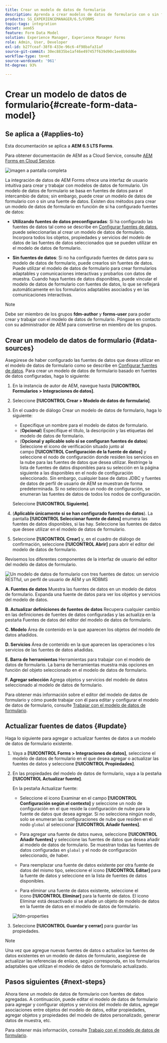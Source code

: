 ```yaml
---
title: Crear un modelo de datos de formulario
description: Aprenda a crear modelos de datos de formulario con o sin fuentes de datos configuradas.
products: SG_EXPERIENCEMANAGER/6.5/FORMS
topic-tags: integration
docset: aem65
feature: Form Data Model
solution: Experience Manager, Experience Manager Forms
role: Admin, User, Developer
exl-id: b27fceaf-38f8-433e-96c6-4f98bafa31af
source-git-commit: 30ec8835be1af46e497457f639d90c1ee8b9dd6e
workflow-type: tm+mt
source-wordcount: '961'
ht-degree: 93%

---
```


# Crear un modelo de datos de formulario{#create-form-data-model}

## Se aplica a {#applies-to}

Esta documentación se aplica a **AEM 6.5 LTS Forms**.

Para obtener documentación de AEM as a Cloud Service, consulte [AEM Forms en Cloud Service](https://experienceleague.adobe.com/docs/experience-manager-cloud-service/content/forms/integrate/use-form-data-model/create-form-data-models.html?lang=es).


![imagen a pantalla completa](do-not-localize/data-integration.png)

La integración de datos de AEM Forms ofrece una interfaz de usuario intuitiva para crear y trabajar con modelos de datos de formulario. Un modelo de datos de formulario se basa en fuentes de datos para el intercambio de datos; sin embargo, puede crear un modelo de datos de formulario con o sin una fuente de datos. Existen dos métodos para crear un modelo de datos de formulario en función de si ha configurado fuentes de datos:

* **Utilizando fuentes de datos preconfiguradas**: Si ha configurado las fuentes de datos tal como se describe en [Configurar fuentes de datos](../../forms/using/configure-data-sources.md), puede seleccionarlas al crear un modelo de datos de formulario. Incorpora todos los objetos, propiedades y servicios del modelo de datos de las fuentes de datos seleccionados que se pueden utilizar en el modelo de datos de formulario.

* **Sin fuentes de datos**: Si no ha configurado fuentes de datos para su modelo de datos de formulario, puede crearlos sin fuentes de datos. Puede utilizar el modelo de datos de formulario para crear formularios adaptables y comunicaciones interactivas y probarlos con datos de muestra. Cuando haya fuentes de datos disponibles, puede vincular el modelo de datos de formulario con fuentes de datos, lo que se reflejará automáticamente en los formularios adaptables asociados y en las comunicaciones interactivas.

>[!NOTE]
>
>Debe ser miembro de los grupos **fdm-author** y **forms-user** para poder crear y trabajar con el modelo de datos de formulario. Póngase en contacto con su administrador de AEM para convertirse en miembro de los grupos.

## Crear un modelo de datos de formulario {#data-sources}

Asegúrese de haber configurado las fuentes de datos que desea utilizar en el modelo de datos de formulario como se describe en [Configurar fuentes de datos](../../forms/using/configure-data-sources.md). Para crear un modelo de datos de formulario basado en fuentes de datos configuradas, haga lo siguiente:

1. En la instancia de autor de AEM, navegue hasta **[!UICONTROL Formularios > Integraciones de datos]**.
1. Seleccione **[!UICONTROL Crear > Modelo de datos de formulario]**.
1. En el cuadro de diálogo Crear un modelo de datos de formulario, haga lo siguiente:

   * Especifique un nombre para el modelo de datos de formulario.
   * (**Opcional**) Especifique el título, la descripción y las etiquetas del modelo de datos de formulario.
   * (**Opcional y aplicable solo si se configuran fuentes de datos**) Seleccione el icono de verificación situado junto al campo **[!UICONTROL Configuración de la fuente de datos]** y seleccione el nodo de configuración donde residen los servicios en la nube para las fuentes de datos que desea utilizar. Restringe la lista de fuentes de datos disponibles para su selección en la página siguiente a las disponibles en el nodo de configuración seleccionado. Sin embargo, cualquier base de datos JDBC y fuentes de datos de perfil de usuario de AEM se muestran de forma predeterminada. Si no selecciona un nodo de configuración, se enumeran las fuentes de datos de todos los nodos de configuración.

   Seleccione **[!UICONTROL Siguiente]**.

1. (**Aplicable únicamente si se han configurado fuentes de datos**). La pantalla **[!UICONTROL Seleccionar fuente de datos]** enumera las fuentes de datos disponibles, si las hay. Seleccione las fuentes de datos que desee utilizar en el modelo de datos de formulario.
1. Seleccione **[!UICONTROL Crear]** y, en el cuadro de diálogo de confirmación, seleccione **[!UICONTROL Abrir]** para abrir el editor del modelo de datos de formulario.

Revisemos los diferentes componentes de la interfaz de usuario del editor del modelo de datos de formulario.

![Un modelo de datos de formulario con tres fuentes de datos: un servicio RESTful, un perfil de usuario de AEM y un RDBMS](assets/fdm-ui.png)

**A. Fuentes de datos** Muestra las fuentes de datos en un modelo de datos de formulario. Expanda una fuente de datos para ver los objetos y servicios del modelo de datos.

**B. Actualizar definiciones de fuentes de datos** Recupera cualquier cambio en las definiciones de fuentes de datos configuradas y las actualiza en la pestaña Fuentes de datos del editor del modelo de datos de formulario.

**C. Modelo** Área de contenido en la que aparecen los objetos del modelo de datos añadidos.

**D. Servicios** Área de contenido en la que aparecen las operaciones o los servicios de las fuentes de datos añadidas.

**E. Barra de herramientas** Herramientas para trabajar con el modelo de datos de formulario. La barra de herramientas muestra más opciones en función del objeto seleccionado en el modelo de datos de formulario.

**F. Agregar selección** Agrega objetos y servicios del modelo de datos seleccionado al modelo de datos de formulario.

Para obtener más información sobre el editor del modelo de datos de formulario y cómo puede trabajar con él para editar y configurar el modelo de datos de formulario, consulte [Trabajar con el modelo de datos de formulario](../../forms/using/work-with-form-data-model.md).

## Actualizar fuentes de datos {#update}

Haga lo siguiente para agregar o actualizar fuentes de datos a un modelo de datos de formulario existente.

1. Vaya a **[!UICONTROL Forms > Integraciones de datos]**, seleccione el modelo de datos de formulario en el que desea agregar o actualizar las fuentes de datos y seleccione **[!UICONTROL Propiedades]**.
1. En las propiedades del modelo de datos de formulario, vaya a la pestaña **[!UICONTROL Actualizar fuente]**.

   En la pestaña Actualizar fuente:

   * Seleccione el icono Examinar en el campo **[!UICONTROL Configuración según el contexto]** y seleccione un nodo de configuración en el que reside la configuración de nube para la fuente de datos que desea agregar. Si no selecciona ningún nodo, solo se enumeran las configuraciones de nube que residen en el nodo `global` al seleccionar **[!UICONTROL Añadir fuentes]**.

   * Para agregar una fuente de datos nueva, seleccione **[!UICONTROL Añadir fuentes]** y seleccione las fuentes de datos que desea añadir al modelo de datos de formulario. Se muestran todas las fuentes de datos configuradas en `global` y el nodo de configuración seleccionado, de haber.

   * Para reemplazar una fuente de datos existente por otra fuente de datos del mismo tipo, seleccione el icono **[!UICONTROL Editar]** para la fuente de datos y seleccione en la lista de fuentes de datos disponibles.
   * Para eliminar una fuente de datos existente, seleccione el icono **[!UICONTROL Eliminar]** para la fuente de datos. El icono Eliminar está desactivado si se añade un objeto de modelo de datos en la fuente de datos en el modelo de datos de formulario.

   ![fdm-properties](assets/fdm-properties.png)

1. Seleccione **[!UICONTROL Guardar y cerrar]** para guardar las propiedades.

>[!NOTE]
>
>Una vez que agregue nuevas fuentes de datos o actualice las fuentes de datos existentes en un modelo de datos de formulario, asegúrese de actualizar las referencias de enlace, según corresponda, en los formularios adaptables que utilizan el modelo de datos de formulario actualizado.

## Pasos siguientes {#next-steps}

Ahora tiene un modelo de datos de formulario con fuentes de datos agregadas. A continuación, puede editar el modelo de datos de formulario para agregar y configurar objetos y servicios del modelo de datos, agregar asociaciones entre objetos del modelo de datos, editar propiedades, agregar objetos y propiedades del modelo de datos personalizado, generar datos de muestra, etc.

Para obtener más información, consulte [Trabajo con el modelo de datos de formulario](../../forms/using/work-with-form-data-model.md).
